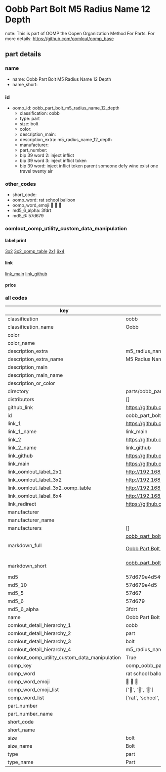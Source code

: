 # Oobb Part Bolt M5 Radius Name 12 Depth  

note: This is part of OOMP the Oopen Organization Method For Parts. For more details: https://github.com/oomlout/oomp_base

##  part details
  







### name
* name: Oobb Part Bolt M5 Radius Name 12 Depth
* name_short: 
### id
* oomp_id: oobb_part_bolt_m5_radius_name_12_depth
  * classification: oobb
  * type: part
  * size: bolt
  * color: 
  * description_main: 
  * description_extra: m5_radius_name_12_depth
  * manufacturer: 
  * part_number: 
  * bip 39 word 2: inject inflict
  * bip 39 word 3: inject inflict token
  * bip 39 word: inject inflict token parent someone defy wine exist one travel twenty air

### other_codes
* short_code: 
* oomp_word: rat school balloon
* oomp_word_emoji :rat: :school: :balloon:
* md5_6_alpha: 3fdrt
* md5_6: 57d679






### oomlout_oomp_utility_custom_data_manipulation
#### label print
[3x2](http://192.168.1.245:1112/?label=oomp%203fdrt)
[3x2_oomp_table](http://192.168.1.108:1112/?label=oomp%203fdrt)
[2x1](http://192.168.1.242:1112/?label=oomp%203fdrt)
[6x4](http://192.168.1.55:1112/?label=oomp%203fdrt)    

#### link

[link_main](https://github.com/oomlout/oomlout_oomp_version_1_messy/tree/main/parts/oobb_part_bolt_m5_radius_name_12_depth) [link_github](https://github.com/oomlout/oomlout_oomp_version_1_messy/tree/main/parts/oobb_part_bolt_m5_radius_name_12_depth)                             

#### price







### all codes 
| key | value |  
| --- | --- |  
| classification | oobb |  
| classification_name | Oobb |  
| color |  |  
| color_name |  |  
| description_extra | m5_radius_name_12_depth |  
| description_extra_name | M5 Radius Name 12 Depth |  
| description_main |  |  
| description_main_name |  |  
| description_or_color |   |  
| directory | parts/oobb_part_bolt_m5_radius_name_12_depth |  
| distributors | [] |  
| github_link | https://github.com/oomlout/oomlout_oomp_part_src/tree/main/parts/oobb_part_bolt_m5_radius_name_12_depth |  
| id | oobb_part_bolt_m5_radius_name_12_depth |  
| link_1 | https://github.com/oomlout/oomlout_oomp_version_1_messy/tree/main/parts/oobb_part_bolt_m5_radius_name_12_depth |  
| link_1_name | link_main |  
| link_2 | https://github.com/oomlout/oomlout_oomp_version_1_messy/tree/main/parts/oobb_part_bolt_m5_radius_name_12_depth |  
| link_2_name | link_github |  
| link_github | https://github.com/oomlout/oomlout_oomp_version_1_messy/tree/main/parts/oobb_part_bolt_m5_radius_name_12_depth |  
| link_main | https://github.com/oomlout/oomlout_oomp_version_1_messy/tree/main/parts/oobb_part_bolt_m5_radius_name_12_depth |  
| link_oomlout_label_2x1 | http://192.168.1.242:1112/?label=oomp%203fdrt |  
| link_oomlout_label_3x2 | http://192.168.1.245:1112/?label=oomp%203fdrt |  
| link_oomlout_label_3x2_oomp_table | http://192.168.1.108:1112/?label=oomp%203fdrt |  
| link_oomlout_label_6x4 | http://192.168.1.55:1112/?label=oomp%203fdrt |  
| link_redirect | https://github.com/oomlout/oomlout_oomp_version_1_messy/tree/main/parts/oobb_part_bolt_m5_radius_name_12_depth |  
| manufacturer |  |  
| manufacturer_name |  |  
| manufacturers | [] |  
| markdown_full | [oobb_part_bolt_m5_radius_name_12_depth](none)<br>[](none)<br>[Oobb Part Bolt M5 Radius Name 12 Depth](none)<br><br> |  
| markdown_short | [oobb_part_bolt_m5_radius_name_12_depth](none)<br><br> |  
| md5 | 57d679e4d54fdf70e6e78a03c7dcdba0 |  
| md5_10 | 57d679e4d5 |  
| md5_5 | 57d67 |  
| md5_6 | 57d679 |  
| md5_6_alpha | 3fdrt |  
| name | Oobb Part Bolt M5 Radius Name 12 Depth |  
| oomlout_detail_hierarchy_1 | oobb |  
| oomlout_detail_hierarchy_2 | part |  
| oomlout_detail_hierarchy_3 | bolt |  
| oomlout_detail_hierarchy_4 | m5_radius_name_12_depth |  
| oomlout_oomp_utility_custom_data_manipulation | True |  
| oomp_key | oomp_oobb_part_bolt_m5_radius_name_12_depth |  
| oomp_word | rat school balloon |  
| oomp_word_emoji | :rat: :school: :balloon: |  
| oomp_word_emoji_list | [':rat:', ':school:', ':balloon:'] |  
| oomp_word_list | ['rat', 'school', 'balloon'] |  
| part_number |  |  
| part_number_name |  |  
| short_code |  |  
| short_name |  |  
| size | bolt |  
| size_name | Bolt |  
| type | part |  
| type_name | Part |  
